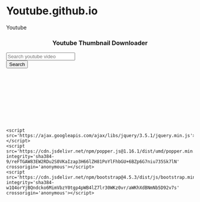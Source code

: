 # Youtube.github.io
Youtube
<!DOCTYPE html>
<html lang="en">

<head>
    <meta charset="UTF-8">
    <meta name="viewport" content="width=device-width, initial-scale=1.0">
    <title>Thumnail Downloader</title>
    <link rel='stylesheet' href='https://cdn.jsdelivr.net/npm/bootstrap@4.5.3/dist/css/bootstrap.min.css' integrity='sha384-TX8t27EcRE3e/ihU7zmQxVncDAy5uIKz4rEkgIXeMed4M0jlfIDPvg6uqKI2xXr2' crossorigin='anonymous'>
<link rel='stylesheet' href='https://cdnjs.cloudflare.com/ajax/libs/font-awesome/5.15.1/css/all.min.css' integrity='sha512-+4zCK9k+qNFUR5X+cKL9EIR+ZOhtIloNl9GIKS57V1MyNsYpYcUrUeQc9vNfzsWfV28IaLL3i96P9sdNyeRssA==' crossorigin='anonymous' />

</head>

<body>
    <nav class="navbar fixed-top navbar-dark bg-dark text-light">
  <div class="container">
    <h3>
        <center>
            Youtube Thumbnail Downloader
        </center>
    </h1>
    <form class="mx-auto">
       <div class="input-group mx-auto">
            <input type="text" class="form-control" placeholder="Search youtube video">
            <div class="input-group-appned mx-auto">
 <button class="input-group-text bg-dark text-light mx-auto" type="submit">Search</button>
           </div>
       </div>
    </form>
    
</div>
</nav>
<div class="show" style="margin-top: 160px;"></div>


    <script src='https://ajax.googleapis.com/ajax/libs/jquery/3.5.1/jquery.min.js'></script>
    <script src='https://cdn.jsdelivr.net/npm/popper.js@1.16.1/dist/umd/popper.min.js' integrity='sha384-9/reFTGAW83EW2RDu2S0VKaIzap3H66lZH81PoYlFhbGU+6BZp6G7niu735Sk7lN' crossorigin='anonymous'></script>
    <script src='https://cdn.jsdelivr.net/npm/bootstrap@4.5.3/dist/js/bootstrap.min.js' integrity='sha384-w1Q4orYjBQndcko6MimVbzY0tgp4pWB4lZ7lr30WKz0vr/aWKhXdBNmNb5D92v7s' crossorigin='anonymous'></script>
<script>
$(document).ready(function(){
    $("form").submit(function(event){
        event.preventDefault();
        var input = $("input").val();
        $("button").html("Please wait");
         $(".show").html("");
      $.get("https://www.googleapis.com/youtube/v3/search",
      {
          part:"snippet",
          q: input,
          type:"video",
          key:"AIzaSyBBKj9PwcyM8kQmAoxt6TtVoZXP4zMv7s4",
          maxResults:10
      },
      function(result,status,xhr){
          $("button").html("Search");
          for(let i =0;i<result.items.length;i++){
              var title = result.items[i].snippet.title;
              var thumnailDefault = result.items[i].snippet.thumbnails.default.url;
              var thumnailMedium = result.items[i].snippet.thumbnails.medium.url;
              var thumnailHigh = result.items[i].snippet.thumbnails.high.url;
               $(".show").append('<div class="card mt-3"><div class="card-content"><div class="card-header"> <h6> '+title+' </h6> </div><div class="card-body"><img src="'+thumnailHigh+'"alt=""class="card-img-top"><divclass=><divclass="card-footer"><center> <a class="mx-3" download href="'+thumnailHigh+'"> <i class="fa fa-download">High</i> </a>  <a class="mx-3" download href="'+thumnailMedium+'"> <i class="fa fa-download">Medium</i> </a>  <a  download class="mx-3" href="'+thumnailDefault+'"> <i class="fa fa-download">Low</i> </a> </center>  </divclass=></div></div>');
          }
      }
      )
    });
});

</script>
</body>

</html>
